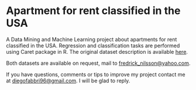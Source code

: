# Apartment for rent classified in the USA
A Data Mining and Machine Learning project about apartments for rent classified in the USA. Regression and classification tasks are performed  using Caret package in R. The original dataset description is available [here](https://archive.ics.uci.edu/ml/datasets/Apartment+for+rent+classified).

Both datasets are available on request, mail to <fredrick_nilsson@yahoo.com>.

If you have questions, comments or tips to improve my project contact me at <diegofabbri96@gmail.com>. I will be glad to reply.
